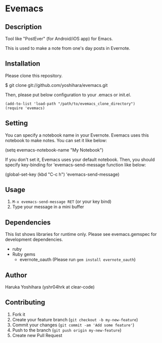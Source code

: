# Evemacs

## Description

Tool like "PostEver" (for Android/iOS app) for Emacs.

This is used to make a note from one's day posts in Evernote.

## Installation

Please clone this repository.

  $ git clone git://github.com/yoshihara/evemacs.git

Then, please put below configuration to your .emacs or init.el.

    (add-to-list 'load-path "/path/to/evemacs_clone_directory")
    (require 'evemacs)

## Setting

You can specify a notebook name in your Evernote. Evemacs uses this
notebook to make notes. You can set it like below:

  (setq evemacs-notebook-name "My Notebook")

If you don't set it, Evemacs uses your default notebook.
Then, you should specify key-binding for 'evemacs-send-message
function like below:

  (global-set-key (kbd "C-c h") 'evemacs-send-message)

## Usage

1. ```M-x evemacs-send-message RET``` (or your key bind)
2. Type your message in a mini buffer

## Dependencies

This list shows libraries for runtime only. Please see evemacs.gemspec for development dependencies.

* ruby
* Ruby gems
  * evernote_oauth (Please run ```gem install evernote_oauth```)

## Author

Haruka Yoshihara (yshr04hrk at clear-code)

## Contributing

1. Fork it
2. Create your feature branch (`git checkout -b my-new-feature`)
3. Commit your changes (`git commit -am 'Add some feature'`)
4. Push to the branch (`git push origin my-new-feature`)
5. Create new Pull Request

